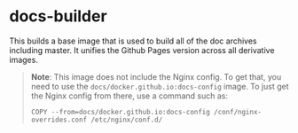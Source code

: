 # docs-builder

This builds a base image that is used to build all of the doc archives including
master. It unifies the Github Pages version across all derivative images.

> **Note**: This image does not include the Nginx config. To get that, you
> need to use the `docs/docker.github.io:docs-config` image. To just get the
> Nginx config from there, use a command such as:
>
> ```none
> COPY --from=docs/docker.github.io:docs-config /conf/nginx-overrides.conf /etc/nginx/conf.d/
> ```
>

